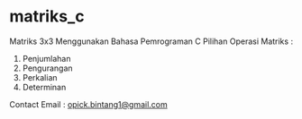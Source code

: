 # matriks_c
Matriks 3x3
Menggunakan Bahasa Pemrograman C
Pilihan Operasi Matriks :
1. Penjumlahan
2. Pengurangan
3. Perkalian
4. Determinan

Contact
Email : opick.bintang1@gmail.com

